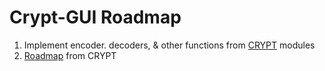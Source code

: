# Crypt-GUI Roadmap
1. Implement encoder. decoders, & other functions from [CRYPT](https://github.com/ninja-left/CRYPT) modules
2. [Roadmap](https://github.com/ninja-left/CRYPT/ROADMAP.md) from CRYPT
